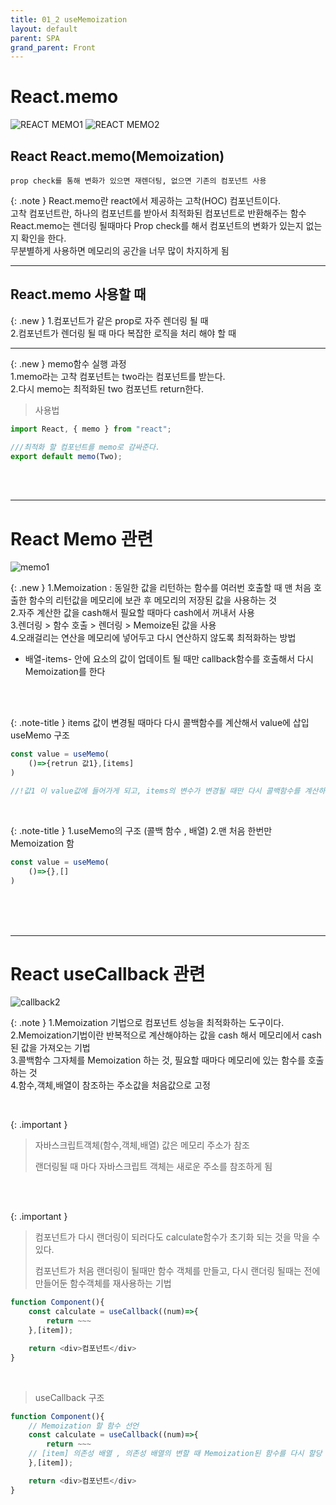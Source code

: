 ```yaml
---
title: 01_2 useMemoization
layout: default
parent: SPA
grand_parent: Front
---
```


# React.memo


![REACT MEMO1](https://user-images.githubusercontent.com/86187456/205433976-82df2eeb-bd4d-414e-acdd-1cb8128b0bd6.png)
![REACT MEMO2](https://user-images.githubusercontent.com/86187456/205433979-4bf4852d-9235-4515-b351-9a78e6691c0e.png)

## React React.memo(Memoization)

`prop check를 통해 변화가 있으면 재렌더팅, 없으면 기존의 컴포넌트 사용`


{: .note }
React.memo란 react에서 제공하는 고착(HOC) 컴포넌트이다. <br />
고착 컴포넌트란, 하나의 컴포넌트를 받아서 최적화된 컴포넌트로 반환해주는 함수 <br />
React.memo는 렌더링 될때마다 Prop check를 해서 컴포넌트의 변화가 있는지 없는지 확인을 한다. <br />
무분별하게 사용하면 메모리의 공간을 너무 많이 차지하게 됨

---


## React.memo 사용할 때


{: .new } 
1.컴포넌트가 같은 prop로 자주 렌더링 될 때<br/> 2.컴포넌트가 렌더링 될 때 마다 복잡한 로직을 처리 해야 할 때

---



{: .new } 
memo함수 실행 과정</br>
1.memo라는 고착 컴포넌트는 two라는 컴포넌트를 받는다.</br> 2.다시 memo는 최적화된 two 컴포넌트 return한다.
</br>

> 사용법

```js
import React, { memo } from "react";

///최적화 할 컴포넌트를 memo로 감싸준다.
export default memo(Two);
```

<br />
<br />

---

# React Memo 관련

![memo1](https://user-images.githubusercontent.com/86187456/205335782-791303bf-ecd0-4d90-a50d-20ec187bf5d2.png)


{: .new } 
1.Memoization : 동일한 값을 리턴하는 함수를 여러번 호출할 때 맨 처음 호출한 함수의 리턴값을 메모리에 보관 후 메모리의 저장된 값을 사용하는 것 <br />
2.자주 계산한 값을 cash해서 필요할 때마다 cash에서 꺼내서 사용<br />
3.렌더링 > 함수 호출 > 렌더링 > Memoize된 값을 사용<br />
4.오래걸리는 연산을 메모리에 넣어두고 다시 연산하지 않도록 최적화하는 방법

- 배열-items- 안에 요소의 값이 업데이트 될 때만 callback함수를 호출해서 다시 Memoization를 한다
  
<br /> 
<br />


{: .note-title }
items 값이 변경될 때마다 다시 콜백함수를 계산해서 value에 삽입 
useMemo 구조

```js
const value = useMemo(
    ()=>{retrun 값1},[items]
)

//!값1 이 value값에 들어가게 되고, items의 변수가 변경될 때만 다시 콜백함수를 계산하게됨
```
<br /> 


{: .note-title }
1.useMemo의 구조 (콜백 함수 , 배열)
2.맨 처음 한번만 Memoization 함

```js
const value = useMemo(
    ()=>{},[]
)
```


<br />
<br />
<br />

---

# React useCallback 관련

![callback2](https://user-images.githubusercontent.com/86187456/205430567-1c28e202-57be-479d-b600-066df6a09f47.png)


{: .note }
1.Memoization 기법으로 컴포넌트 성능을 최적화하는 도구이다.</br>
2.Memoization기법이란 반복적으로 계산해야하는 값을 cash 해서 메모리에서 cash된 값을 가져오는 기법</br>
3.콜백함수 그자체를 Memoization 하는 것, 필요할 때마다 메모리에 있는 함수를 호출하는 것</br>
4.함수,객체,배열이 참조하는 주소값을 처음값으로 고정

<br />

{: .important }
> 자바스크립트객체(함수,객체,배열) 값은 메모리 주소가 참조
>
> 랜더링될 때 마다 자바스크립트 객체는 새로운 주소를 참조하게 됨

<br />
<br />

{: .important }
> 컴포넌트가 다시 랜더링이 되러다도 calculate함수가 초기화 되는 것을 막을 수 있다.
>
> 컴포넌트가 처음 랜더링이 될때만 함수 객체를 만들고, 다시 랜더링 될때는 전에 만들어둔 함수객체를 재사용하는 기법

```js
function Component(){
    const calculate = useCallback((num)=>{
        return ~~~
    },[item]);

    return <div>컴포넌트</div>
}


```

<br />

>useCallback 구조

```js
function Component(){
    // Memoization 할 함수 선언
    const calculate = useCallback((num)=>{
        return ~~~
    // [item] 의존성 배열 , 의존성 배열의 변할 때 Memoization된 함수를 다시 할당
    },[item]);

    return <div>컴포넌트</div>
}


```